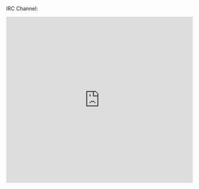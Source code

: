 IRC Channel:
<iframe src="https://kiwiirc.com/client/irc.spotchat.org/#loose-cannons" style="border:0; width:100%; height:450px;"></iframe>
